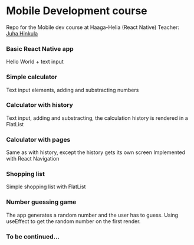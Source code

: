 # Mobile Development course
Repo for the Mobile dev course at Haaga-Helia (React Native)
Teacher: [Juha Hinkula](https://github.com/juhahinkula)

### Basic React Native app
Hello World + text input

### Simple calculator
Text input elements, adding and substracting numbers

### Calculator with history
Text input, adding and substracting, the calculation history is rendered in a FlatList

### Calculator with pages
Same as with history, except the history gets its own screen
Implemented with React Navigation

### Shopping list
Simple shopping list with FlatList

### Number guessing game
The app generates a random number and the user has to guess.
Using useEffect to get the random number on the first render.

### To be continued...